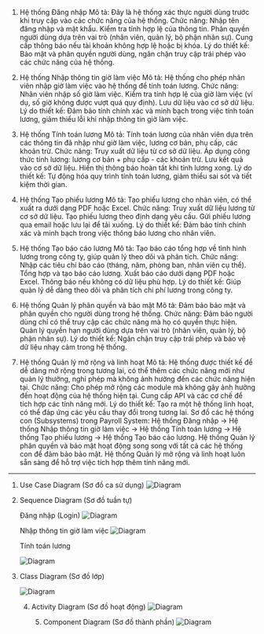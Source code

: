 1. Hệ thống Đăng nhập
Mô tả: Đây là hệ thống xác thực người dùng trước khi truy cập vào các chức năng của hệ thống.
Chức năng:
Nhập tên đăng nhập và mật khẩu.
Kiểm tra tính hợp lệ của thông tin.
Phân quyền người dùng dựa trên vai trò (nhân viên, quản lý, bộ phận nhân sự).
Cung cấp thông báo nếu tài khoản không hợp lệ hoặc bị khóa.
Lý do thiết kế: Bảo mật và phân quyền người dùng, ngăn chặn truy cập trái phép vào các chức năng của hệ thống.

2. Hệ thống Nhập thông tin giờ làm việc
Mô tả: Hệ thống cho phép nhân viên nhập giờ làm việc vào hệ thống để tính toán lương.
Chức năng:
Nhân viên nhập số giờ làm việc.
Kiểm tra tính hợp lệ của giờ làm việc (ví dụ, số giờ không được vượt quá quy định).
Lưu dữ liệu vào cơ sở dữ liệu.
Lý do thiết kế: Đảm bảo tính chính xác và minh bạch trong việc tính toán lương, giảm thiểu lỗi khi nhập thông tin giờ làm việc.

3. Hệ thống Tính toán lương
Mô tả: Tính toán lương của nhân viên dựa trên các thông tin đã nhập như giờ làm việc, lương cơ bản, phụ cấp, các khoản trừ.
Chức năng:
Truy xuất dữ liệu từ cơ sở dữ liệu.
Áp dụng công thức tính lương: lương cơ bản + phụ cấp - các khoản trừ.
Lưu kết quả vào cơ sở dữ liệu.
Hiển thị thông báo hoàn tất khi tính lương xong.
Lý do thiết kế: Tự động hóa quy trình tính toán lương, giảm thiểu sai sót và tiết kiệm thời gian.

4. Hệ thống Tạo phiếu lương
Mô tả: Tạo phiếu lương cho nhân viên, có thể xuất ra dưới dạng PDF hoặc Excel.
Chức năng:
Truy xuất dữ liệu lương từ cơ sở dữ liệu.
Tạo phiếu lương theo định dạng yêu cầu.
Gửi phiếu lương qua email hoặc lưu lại để tải xuống.
Lý do thiết kế: Đảm bảo tính chính xác và minh bạch trong việc thông báo lương cho nhân viên.

5. Hệ thống Tạo báo cáo lương
Mô tả: Tạo báo cáo tổng hợp về tình hình lương trong công ty, giúp quản lý theo dõi và phân tích.
Chức năng:
Nhập các tiêu chí báo cáo (tháng, năm, phòng ban, nhân viên cụ thể).
Tổng hợp và tạo báo cáo lương.
Xuất báo cáo dưới dạng PDF hoặc Excel.
Thông báo nếu không có dữ liệu phù hợp.
Lý do thiết kế: Giúp quản lý dễ dàng theo dõi và phân tích chi phí lương trong công ty.

6. Hệ thống Quản lý phân quyền và bảo mật
Mô tả: Đảm bảo bảo mật và phân quyền cho người dùng trong hệ thống.
Chức năng:
Đảm bảo người dùng chỉ có thể truy cập các chức năng mà họ có quyền thực hiện.
Quản lý quyền hạn người dùng dựa trên vai trò (nhân viên, quản lý, bộ phận nhân sự).
Lý do thiết kế: Ngăn chặn truy cập trái phép và bảo vệ dữ liệu nhạy cảm trong hệ thống.

7. Hệ thống Quản lý mở rộng và linh hoạt
Mô tả: Hệ thống được thiết kế để dễ dàng mở rộng trong tương lai, có thể thêm các chức năng mới như quản lý thưởng, nghỉ phép mà không ảnh hưởng đến các chức năng hiện tại.
Chức năng:
Cho phép mở rộng các module mà không gây ảnh hưởng đến hoạt động của hệ thống hiện tại.
Cung cấp API và các cơ chế để tích hợp các tính năng mới.
Lý do thiết kế: Tạo ra một hệ thống linh hoạt, có thể đáp ứng các yêu cầu thay đổi trong tương lai.
Sơ đồ các hệ thống con (Subsystems) trong Payroll System:
Hệ thống Đăng nhập → Hệ thống Nhập thông tin giờ làm việc → Hệ thống Tính toán lương → Hệ thống Tạo phiếu lương → Hệ thống Tạo báo cáo lương.
Hệ thống Quản lý phân quyền và bảo mật hoạt động song song với tất cả các hệ thống con để đảm bảo bảo mật.
Hệ thống Quản lý mở rộng và linh hoạt luôn sẵn sàng để hỗ trợ việc tích hợp thêm tính năng mới.



 -----------------------------------------------------------------------------------------------------------------------------------------------------------
 1. Use Case Diagram (Sơ đồ ca sử dụng)
    ![Diagram](https://www.planttext.com/api/plantuml/png/P9AnIWD148RxUOhX-XJ69AK4HKXZY44VOBqiTmUNkNYt9mIn40jRBIq4evqGY63ZBP9YGzvZdy1NSB9SpYGsm-p-t_mxC-oFdhSp9LAL3sC0uQiaHQyRcbV2gyYyauSYm-FXA4x6KgxrqzmMRuIn-NRoYI0Ho7Ij7bhzXAFG5bD2SawPrH-ExFG1KkahGK4iqUjOVOygjFgH0ko9SPh4iOVNW9XdqXSP8uk7nHsBjB8REO_pexrDeEiKTZ6VpAc8C8YiVkRcNeOy0h_WbsNrpR8pCwKGLM8cFCTojfnGK6BxMvWj9WaF4zbYdk-0ZV_WXU7Why8ssjn4Usudb_dOwblUKB2SSRyH3inNnRVW1c2zTQpL3jpKEnTrA1TV0TldVUZqAwbA6tzf4rWfynP0Mz9WzGj-0G00__y30000)





2. Sequence Diagram (Sơ đồ tuần tự)




   Đăng nhập (Login)
    ![Diagram](https://www.planttext.com/api/plantuml/png/P9AnIWD148RxUOhX-XJ69AK4HKXZY44VOBqiTmUNkNYt9mIn40jRBIq4evqGY63ZBP9YGzvZdy1NSB9SpYGsm-p-t_mxC-oFdhSp9LAL3sC0uQiaHQyRcbV2gyYyauSYm-FXA4x6KgxrqzmMRuIn-NRoYI0Ho7Ij7bhzXAFG5bD2SawPrH-ExFG1KkahGK4iqUjOVOygjFgH0ko9SPh4iOVNW9XdqXSP8uk7nHsBjB8REO_pexrDeEiKTZ6VpAc8C8YiVkRcNeOy0h_WbsNrpR8pCwKGLM8cFCTojfnGK6BxMvWj9WaF4zbYdk-0ZV_WXU7Why8ssjn4Usudb_dOwblUKB2SSRyH3inNnRVW1c2zTQpL3jpKEnTrA1TV0TldVUZqAwbA6tzf4rWfynP0Mz9WzGj-0G00__y30000)







   Nhập thông tin giờ làm việc
   ![Diagram](https://www.planttext.com/api/plantuml/png/R94zQiD048NxFSL3lI-G8XZ_GC31JPgqGbuamUvOIAE0wXIfKlW08NRI6KnIfCeMBXPyZpr1hf2HxHX1LC_tlJV3_BZziEAuvDeQ5IUyB17DC_z6UCZzbYB45QQsCCj6QwM9SsuGtGJt1Cw2Mr5w9EwQYhMzpCU73QhWNh48xWCc5xm-SfEHKdzf65oVFLnXB67F1Ch2zwv0AiOBZ5zRsKBaf5-QdsXfMlKePwmhp6JoQC5b3FOxoY2jxmMCy1ryCXBqzl1Poud-Yr9mJZtvWWswuVT-avmE81YnEucNxVzJRSTQDadQ9gM6cXRj9tu1003__mC0)





   Tính toán lương

    ![Diagram](https://www.planttext.com/api/plantuml/png/T94zJiD044RxFSN8VIv0WQ8a1GKK20fQurYsXJq6UpR29HKL1GT0sA0K84MaeBA5KepaU-m9k0BZ7o8dKfejTj_CzsRsjzgCKx8Jqb6eR8VY1AnpRSftX91_BB1JEBFHzjn4kKW1PM2TcEeHo3VLCtejS96bv4RRzsbTG6ggLvYRwWl2G73TShE9Kdqp61ttPN04K-drX42yGXyevaAowtLTeATwHkZPHCZBH6TmBtfB4WF-HWyeG42Vtn0M0N_AoJbualaY_daabnBlAAaUxKHgANMap-tGSX2t9VcXHPODtmMAxOVJsnxmFAtN6cvCkI6uQvQvH-_RN77Xo12cNBMJ3pt-zoMpT_DUSn637tCk2-lsiDDQZLsSDt-f_W000F__0m00)





3. Class Diagram (Sơ đồ lớp)

    ![Diagram](https://www.planttext.com/api/plantuml/png/T54nQWCn4Epl5Oihk_07hWZ6HKWHGi21r6kTE8lihGwj53X27f8oAGq6fyqLAGp-nxqWNyYTo2KMEEeqCxip6dsrdmlnw7oeA5E48Z2vsHpU61xDOSiJUCgWFwQ075RU6IxZdR7IAUAjHxgomSczTGzwq5-IHHz9GKBN9912Ke7GwrNafhDVzZaRWrmVzyTNBiSGQvGVTR9fRJb8WXIw2CeRotBUycx8UjPnsRKlK6-wZnq3nngaQz_70ChfVleM6o5JJtLLastqqCD9OxE_MlgrQPVp-SN9et88eYNxrpEga_aSAcGi-w65vcBuiMy0003__mC0)






   4. Activity Diagram (Sơ đồ hoạt động)
      ![Diagram](https://www.planttext.com/api/plantuml/png/V90nQiCm68LtdUADpXNieTbR2eKi7OEZMABoRpUM0faxz1IbSJCK0g4PEacK30BVGoVe5IgBG5ietHxlFVxlvtswqxJJyvKsjM99iFnQ-1V2MlezWKImXnQL3Eu9oc_hw0VtM1OilupYeOPUpQ7zWGH4SBiMAiO5aqjaC-7VgOAMz2Ewc40BJiWsl9im8ByQZWPhlsrG3Zswu9wn2EuDQkIOOgpSc61t5F4VsFYzGHdigpb3rN0SUgfIRvOStVYUVla9SHViIUD-FFKVZgkE8wCc_NRxJJiFeOBjvLzpS5h8PLomQTaqwd7EBm000F__0m00)








      5. Component Diagram (Sơ đồ thành phần)
         ![Diagram](https://www.planttext.com/api/plantuml/png/UhzxlqDnIM9HIMbk3bT1Od9sOdggWfB7mztj2YKP3tTFp4jN24YiBChFoL5IgEPIK8ZsoK_Fp5C8JYqgoqnEZGM9X6JcfYguvfKKLQ881oVc90A5d1Dpaajp4aioyr5r0KqjpiaiK71FpKijmfGEIYt8Boh915eF5wtbuaApNK5Nrmwx_TW48QhnEGkV94GtFbTZSJDXAnrIyr90GGy0003__mC0)
